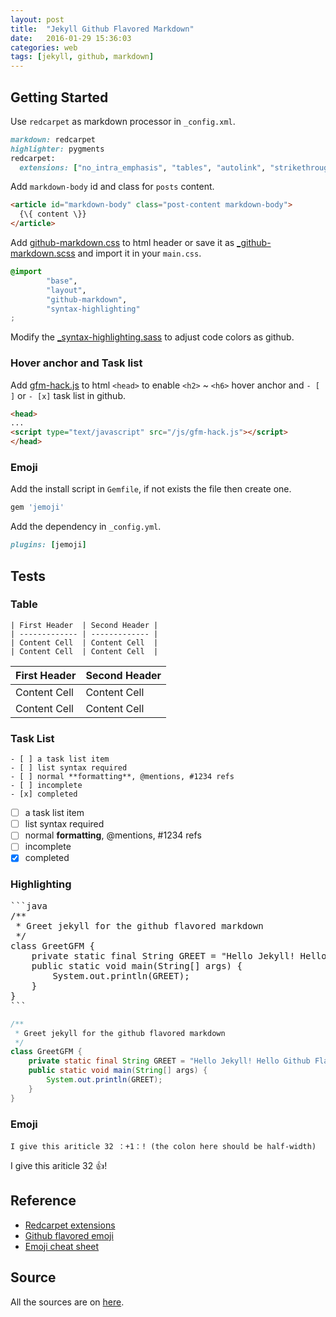 ```yaml
---
layout: post
title:  "Jekyll Github Flavored Markdown"
date:   2016-01-29 15:36:03
categories: web
tags: [jekyll, github, markdown]
---
```


## Getting Started

Use `redcarpet` as markdown processor in `_config.xml`.

```ruby
markdown: redcarpet
highlighter: pygments
redcarpet:
  extensions: ["no_intra_emphasis", "tables", "autolink", "strikethrough", "fenced_code_blocks", "with_toc_data"]
```

Add `markdown-body` id and class for `posts` content.

```html
<article id="markdown-body" class="post-content markdown-body">
  {\{ content \}}
</article>
```

Add [github-markdown.css][gfm-css] to html header or save it as [_github-markdown.scss][gfm-scss] and import it in your `main.css`.

```css
@import
        "base",
        "layout",
        "github-markdown",
        "syntax-highlighting"
;
```

Modify the [_syntax-highlighting.sass][gfm-hl] to adjust code colors as github.

### Hover anchor and Task list

Add [gfm-hack.js][gfm-hack] to html `<head>` to enable `<h2>` ~ `<h6>` hover anchor and `- [ ]` or `- [x]` task list in github.

```html
<head>
...
<script type="text/javascript" src="/js/gfm-hack.js"></script>
</head>
```

### Emoji

Add the install script in `Gemfile`, if not exists the file then create one.

```ruby
gem 'jemoji'
```

Add the dependency in `_config.yml`.

```ruby
plugins: [jemoji]
```

## Tests

### Table

```
| First Header  | Second Header |
| ------------- | ------------- |
| Content Cell  | Content Cell  |
| Content Cell  | Content Cell  |
```

| First Header  | Second Header |
| ------------- | ------------- |
| Content Cell  | Content Cell  |
| Content Cell  | Content Cell  |

### Task List

```
- [ ] a task list item
- [ ] list syntax required
- [ ] normal **formatting**, @mentions, #1234 refs
- [ ] incomplete
- [x] completed
```

- [ ] a task list item
- [ ] list syntax required
- [ ] normal **formatting**, @mentions, #1234 refs
- [ ] incomplete
- [x] completed

### Highlighting

<pre>
```java
/**
 * Greet jekyll for the github flavored markdown
 */
class GreetGFM {
    private static final String GREET = "Hello Jekyll! Hello Github Flavored Markdown!";
    public static void main(String[] args) {
        System.out.println(GREET);
    }
}
```
</pre>

```java
/**
 * Greet jekyll for the github flavored markdown
 */
class GreetGFM {
    private static final String GREET = "Hello Jekyll! Hello Github Flavored Markdown!";
    public static void main(String[] args) {
        System.out.println(GREET);
    }
}
```

### Emoji

```
I give this ariticle 32 ：+1：! (the colon here should be half-width)
```

I give this ariticle 32 :+1:!

## Reference

* [Redcarpet extensions](https://george-hawkins.github.io/basic-gfm-jekyll/redcarpet-extensions.html)
* [Github flavored emoji](https://github.com/jekyll/jemoji)
* [Emoji cheat sheet](http://www.emoji-cheat-sheet.com)

## Source

All the sources are on [here](https://github.com/galenlin/galenlin.github.io).

[gfm-css]: https://github.com/sindresorhus/github-markdown-css
[gfm-scss]: https://github.com/galenlin/galenlin.github.io/blob/master/_sass/_github-markdown.scss
[gfm-hl]: https://github.com/galenlin/galenlin.github.io/blob/master/_sass/_syntax-highlighting.scss
[gfm-hack]: https://github.com/galenlin/galenlin.github.io/blob/master/js/gfm-hack.js
